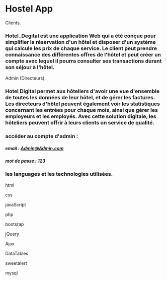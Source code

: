 # Hostel App

Clients.
   ### Hotel_Degital est une application Web qui a été conçue pour simplifier la réservation d'un hôtel et disposer d'un système qui calcule les prix de chaque service. Le client peut prendre connaissance des différentes offres de l'hôtel et peut créer un compte avec lequel il pourra consulter ses transactions durant son séjour à l'hôtel.
   
Admin (Directeurs).
   ### Hotel Digital permet aux hôteliers d'avoir une vue d'ensemble de toutes les données de leur hôtel, et de gérer les factures. Les directeurs d'hôtel peuvent également voir les statistiques concernant les entrées pour chaque mois, ainsi que gérer les employeurs et les employés. Avec cette solution digitale, les hôteliers peuvent offrir à leurs clients un service de qualité.
   
   ### accéder au compte d'admin :
   ##### email : Admin@Admin.com
   ##### mot de passe : 123

 ### les languages et les technologies utilisées.

   html

   css

   javaScript

   php

   bootsrap

   jQuery

   Ajax

   DataTables

   sweetalert

   mysql

